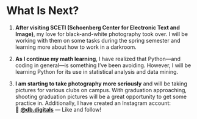 # What Is Next?
1. **After visiting SCETI (Schoenberg Center for Electronic Text and Image)**, my love for black-and-white photography took over. I will be working with them on some tasks during the spring semester and learning more about how to work in a darkroom.

2. **As I continue my math learning**, I have realized that Python—and coding in general—is something I’ve been avoiding. However, I will be learning Python for its use in statistical analysis and data mining.

3. **I am starting to take photography more seriously** and will be taking pictures for various clubs on campus. With graduation approaching, shooting graduation pictures will be a great opportunity to get some practice in. Additionally, I have created an Instagram account:  
   📸 **[@db.digitals](https://www.instagram.com/db.digitals)** — Like and follow!
